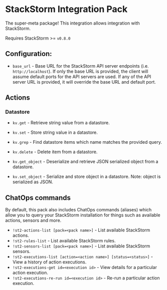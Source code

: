 # StackStorm Integration Pack

The super-meta package! This integration allows integration with StackStorm.

Requires StackStorm >= `v0.8.0`

## Configuration:

* `base_url` - Base URL for the StackStorm API server endpoints (i.e.
  ``http://localhost``). If only the base URL is provided, the client will
  assume default ports for the API servers are used. If any of the API server
  URL is provided, it will override the base URL and default port.

## Actions

### Datastore

* ``kv.get`` - Retrieve string value from a datastore.
* ``kv.set`` - Store string value in a datastore.
* ``kv.grep`` - Find datastore items which name matches the provided query.
* ``kv.delete`` - Delete item from a datastore.

* ``kv.get_object`` - Deserialize and retrieve JSON serialized object from a
  datastore.
* ``kv.set_object`` - Serialize and store object in a datastore. Note: object
  is serialized as JSON.

## ChatOps commands

By default, this pack also includes ChatOps commands (aliases) which allow you
to query your StackStorm installation for things such as available actions,
sensors and more.

* ``!st2-actions-list [pack=<pack name>]`` - List available StackStorm actions.
* ``!st2-rules-list`` - List available StackStorm rules.
* ``!st2-sensors-list [pack=<pack name>]`` - List available StackStorm sensors.
* ``!st2-executions-list [action=<action name>] [status=<status>]`` - View a
  history of action executions.
* ``!st2-executions-get id=<execution id>`` - View details for a particular
  action execution.
* ``!st2-executions-re-run id=<execution id>`` - Re-run a particular action
  execution.
